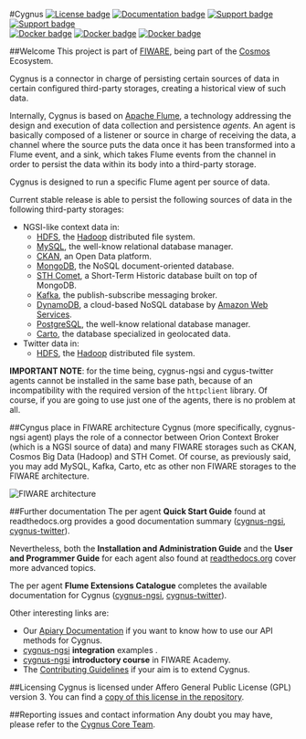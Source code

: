 #Cygnus
[![License badge](https://img.shields.io/badge/license-AGPL-blue.svg)](https://opensource.org/licenses/AGPL-3.0)
[![Documentation badge](https://readthedocs.org/projects/fiware-cygnus/badge/?version=latest)](http://fiware-cygnus.readthedocs.org/en/latest/?badge=latest)
[![Support badge]( https://img.shields.io/badge/support-sof-yellowgreen.svg)](http://stackoverflow.com/questions/tagged/fiware-cygnus)
[![Support badge]( https://img.shields.io/badge/support-askbot-yellowgreen.svg)](https://ask.fiware.org/questions/scope%3Aall/tags%3Acygnus/)
<br>
[![Docker badge](https://img.shields.io/docker/pulls/fiware/cygnus-common.svg)](https://hub.docker.com/r/fiware/cygnus-common/)
[![Docker badge](https://img.shields.io/docker/pulls/fiware/cygnus-ngsi.svg)](https://hub.docker.com/r/fiware/cygnus-ngsi/)
[![Docker badge](https://img.shields.io/docker/pulls/fiware/cygnus-twitter.svg)](https://hub.docker.com/r/fiware/cygnus-twitter/)

##Welcome
This project is part of [FIWARE](http://fiware.org), being part of the [Cosmos](http://catalogue.fiware.org/enablers/bigdata-analysis-cosmos) Ecosystem.

Cygnus is a connector in charge of persisting certain sources of data in certain configured third-party storages, creating a historical view of such data.

Internally, Cygnus is based on [Apache Flume](http://flume.apache.org/), a technology addressing the design and execution of data collection and persistence <i>agents</i>. An agent is basically composed of a listener or source in charge of receiving the data, a channel where the source puts the data once it has been transformed into a Flume event, and a sink, which takes Flume events from the channel in order to persist the data within its body into a third-party storage.

Cygnus is designed to run a specific Flume agent per source of data.

Current stable release is able to persist the following sources of data in the following third-party storages:

* NGSI-like context data in:
    * [HDFS](http://hadoop.apache.org/docs/current/hadoop-project-dist/hadoop-hdfs/HdfsUserGuide.html), the [Hadoop](http://hadoop.apache.org/) distributed file system.
    * [MySQL](https://www.mysql.com/), the well-know relational database manager.
    * [CKAN](http://ckan.org/), an Open Data platform.
    * [MongoDB](https://www.mongodb.org/), the NoSQL document-oriented database.
    * [STH Comet](https://github.com/telefonicaid/IoT-STH), a Short-Term Historic database built on top of MongoDB.
    * [Kafka](http://kafka.apache.org/), the publish-subscribe messaging broker.
    * [DynamoDB](https://aws.amazon.com/dynamodb/), a cloud-based NoSQL database by [Amazon Web Services](https://aws.amazon.com/).
    * [PostgreSQL](http://www.postgresql.org/), the well-know relational database manager.
    * [Carto](https://carto.com/), the database specialized in geolocated data.
* Twitter data in:
    * [HDFS](http://hadoop.apache.org/docs/current/hadoop-project-dist/hadoop-hdfs/HdfsUserGuide.html), the [Hadoop](http://hadoop.apache.org/) distributed file system.

**IMPORTANT NOTE**: for the time being, cygnus-ngsi and cygus-twitter agents cannot be installed in the same base path, because of an incompatibility with the required version of the `httpclient` library. Of course, if you are going to use just one of the agents, there is no problem at all.

##Cyngus place in FIWARE architecture
Cygnus (more specifically, cygnus-ngsi agent) plays the role of a connector between Orion Context Broker (which is a NGSI source of data) and many FIWARE storages such as CKAN, Cosmos Big Data (Hadoop) and STH Comet. Of course, as previously said, you may add MySQL, Kafka, Carto, etc as other non FIWARE storages to the FIWARE architecture.

![FIWARE architecture](../doc/images/fiware_architecture.png)

##Further documentation
The per agent **Quick Start Guide** found at readthedocs.org provides a good documentation summary ([cygnus-ngsi](http://fiware-cygnus.readthedocs.io/en/latest/cygnus-ngsi/quick_start_guide/index.html), [cygnus-twitter](http://fiware-cygnus.readthedocs.io/en/latest/cygnus-twitter/quick_start_guide/index.html)).

Nevertheless, both the **Installation and Administration Guide** and the **User and Programmer Guide** for each agent also found at [readthedocs.org](http://fiware-cygnus.readthedocs.io/en/latest/) cover more advanced topics.

The per agent **Flume Extensions Catalogue** completes the available documentation for Cygnus ([cygnus-ngsi](http://fiware-cygnus.readthedocs.io/en/latest/cygnus-ngsi/flume_extensions_catalogue/introduction/index.html), [cygnus-twitter](http://fiware-cygnus.readthedocs.io/en/latest/cygnus-twitter/flume_extensions_catalogue/introduction/index.html)).

Other interesting links are:

* Our [Apiary Documentation](http://telefonicaid.github.io/fiware-cygnus/api/latest) if you want to know how to use our API methods for Cygnus.
* [cygnus-ngsi](doc/cygnus-ngsi/integration) **integration** examples .
* [cygnus-ngsi](https://edu.fiware.org/mod/resource/view.php?id=1015) **introductory course** in FIWARE Academy.
* The [Contributing Guidelines](../doc/contributing/contributing_guidelines.md) if your aim is to extend Cygnus.

##Licensing
Cygnus is licensed under Affero General Public License (GPL) version 3. You can find a [copy of this license in the repository](https://github.com/telefonicaid/fiware-cygnus/blob/master/LICENSE).

##Reporting issues and contact information
Any doubt you may have, please refer to the [Cygnus Core Team](https://github.com/telefonicaid/fiware-cygnus/blob/master/reporting_issues_and_contact.md).
